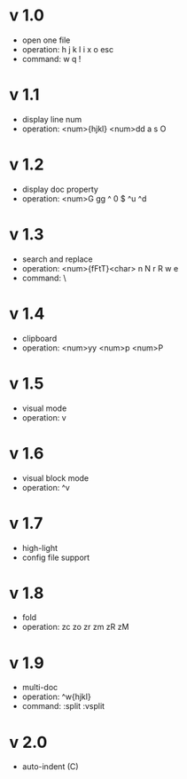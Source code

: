 # v 1.0

- open one file
- operation: h j k l i x o esc
- command: w q !

# v 1.1

- display line num
- operation: \<num\>{hjkl} \<num\>dd a s O

# v 1.2

- display doc property
- operation: \<num\>G gg ^ 0 $ ^u ^d

# v 1.3

- search and replace
- operation: \<num\>{fFtT}\<char\> n N r R w e
- command: \

# v 1.4

- clipboard
- operation: \<num\>yy \<num\>p \<num\>P

# v 1.5

- visual mode
- operation: v

# v 1.6

- visual block mode
- operation: ^v

# v 1.7

- high-light
- config file support

# v 1.8

- fold
- operation: zc zo zr zm zR zM

# v 1.9

- multi-doc
- operation: ^w{hjkl}
- command: :split :vsplit

# v 2.0

- auto-indent (C)
